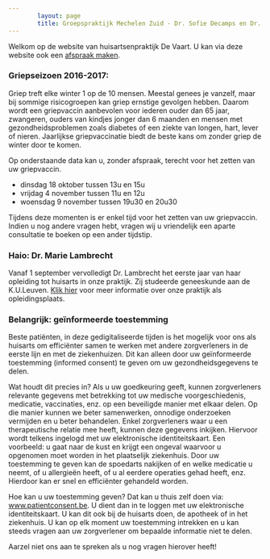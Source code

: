 ```yaml
---
        layout: page
        title: Groepspraktijk Mechelen Zuid - Dr. Sofie Decamps en Dr. Sofie Van Tongelen
---
```


Welkom op de website van huisartsenpraktijk De Vaart. U kan via deze website ook een <a href="http://www.introlution.be/clientwebsites/doctorwebsite_2/logincustom.aspx?domain=huisartsendevaart.be" target="_blank">afspraak maken</a>. 

### Griepseizoen 2016-2017:

Griep treft elke winter 1 op de 10 mensen. Meestal genees je vanzelf, maar bij sommige risicogroepen kan griep ernstige gevolgen hebben. Daarom wordt een griepvaccin aanbevolen voor iederen ouder dan 65 jaar, zwangeren, ouders van kindjes jonger dan 6 maanden en mensen met gezondheidsproblemen zoals diabetes of een ziekte van longen, hart, lever of nieren. Jaarlijkse griepvaccinatie biedt de beste kans om zonder griep de winter door te komen.

Op onderstaande data kan u, zonder afspraak, terecht voor het zetten van uw griepvaccin.

- dinsdag 18 oktober tussen 13u en 15u
- vrijdag 4 november tussen 11u en 12u
- woensdag 9 november tussen 19u30 en 20u30

Tijdens deze momenten is er enkel tijd voor het zetten van uw griepvaccin. Indien u nog andere vragen hebt, vragen wij u vriendelijk een aparte consultatie te boeken op een ander tijdstip.



### Haio: Dr. Marie Lambrecht

Vanaf 1 september vervolledigt Dr. Lambrecht het eerste jaar van haar opleiding tot huisarts in onze praktijk. Zij studeerde geneeskunde aan de K.U.Leuven.
<a href="praktischeinfo.html#opleidingspraktijk">Klik hier</a> voor meer informatie over onze praktijk als opleidingsplaats.
 
### Belangrijk: geïnformeerde toestemming

Beste patiënten, in deze gedigitaliseerde tijden is het mogelijk voor ons als huisarts om efficiënter samen te werken met andere zorgverleners in de eerste lijn en met de ziekenhuizen. Dit kan alleen door uw geïnformeerde toestemming (informed consent) te geven om uw gezondheidsgegevens te delen.

Wat houdt dit precies in? Als u uw goedkeuring geeft, kunnen zorgverleners relevante gegevens met betrekking tot uw medische voorgeschiedenis, medicatie, vaccinaties, enz. op een beveiligde manier met elkaar delen. Op die manier kunnen we beter samenwerken, onnodige onderzoeken vermijden en u beter behandelen. Enkel zorgverleners waar u een therapeutische relatie mee heeft, kunnen deze gegevens inkijken. Hiervoor wordt telkens ingelogd met uw elektronische identiteitskaart. 
Een voorbeeld: u gaat naar de kust en krijgt een ongeval waarvoor u opgenomen moet worden in het plaatselijk ziekenhuis. Door uw toestemming te geven kan de spoedarts nakijken of en welke medicatie u neemt, of u allergieën heeft, of u al eerdere operaties gehad heeft, enz. Hierdoor kan er snel en efficiënter gehandeld worden.

Hoe kan u uw toestemming geven? Dat kan u thuis zelf doen via: <a href="www.patientconsent.be">www.patientconsent.be</a>. U dient dan in te loggen met uw elektronische identiteitskaart. U kan dit ook bij de huisarts doen, de apotheek of in het ziekenhuis. U kan op elk moment uw toestemming intrekken en u kan steeds vragen aan uw zorgverlener om bepaalde informatie niet te delen.

Aarzel niet ons aan te spreken als u nog vragen hierover heeft!






